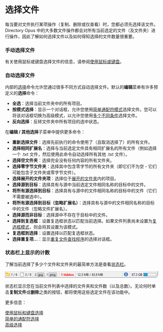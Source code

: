 # 选择文件

每当要对文件执行某项操作（复制、删除或仅查看）时，您都必须先选择该文件。Directory Opus 中的大多数文件操作都会对所有当前选定的文件（及文件夹）进行操作，因此了解如何选择文件以及如何得知选择的文件数量很重要。

### 手动选择文件

有关使用鼠标或键盘选择文件的信息，请参阅[使用鼠标或键盘](/Manual/basic_concepts/selecting_files/selecting_with_the_mouse_and_keyboard/README.zh.md)。

### 自动选择文件

内部的[选择](/Manual/reference/command_reference/internal_commands/select.zh.md)命令允许您通过很多不同方式自动选择文件。默认的**编辑**菜单有许多预定义的**选择**命令：

- **全选**：选择当前文件夹中的所有项目。
- **按模式选择**：显示一个对话框，允许您使用[简单通配符模式](/Manual/basic_concepts/selecting_files/simple_wildcard_selection.zh.md)选择文件。您可以将该对话框切换为高级模式，以允许您使用[多个不同条件](/Manual/basic_concepts/selecting_files/advanced_selection.zh.md)选择文件。
- **反向选择**：反转文件夹中所有项目的选中状态。

在**编辑 / 其他选择**子菜单中提供更多命令：

- **重新选择文件**：选择先前执行的命令使用了（且取消选择了）的所有文件。
- **选择相同扩展名**：选择与当前选定文件具有相同扩展名的所有文件（例如选择一个 .txt 文件，然后使用此命令自动选择所有其他 .txt 文件）。
- **选择空文件夹**：选择完全没有任何内容的所有文件夹。
- **选择零字节文件夹**：选择其中包含零字节的所有文件夹（即它们不为空 - 它们可能包含子文件夹或零字节文件）。
- **选择展开的文件夹项**：选择位于[展开的文件夹](/Manual/basic_concepts/expandable_folders.zh.md)内的项目。
- **选择源到目标**：选择具有与源中当前选定文件相同名称的目标中的文件。
- **将所有源选择到目标**：选择具有与源中的文件相同名称的目标中的文件（它们不需要被选中）。
- **将所有源选择到目标（忽略扩展名）**：选择具有与源中的文件相同名称的目标中的文件（忽略文件扩展名）。
- **选择源而非目标**：选择源中不存在于目标中的文件。
- **选择到复选框**：设置复选框状态以匹配当前选择。如果文件列表尚未设置为[复选框模式](/Manual/basic_concepts/selecting_files/selecting_with_the_mouse_and_keyboard/checkbox_mode.zh.md)，则会将其设置为该模式。
- **复选框到选择**：设置选择以匹配复选框状态。
- **选择重复项...**：显示[重复文件查找程序](/Manual/additional_functionality/duplicate_file_finder.zh.md)的选择对话框。

### 状态栏上显示的计数

了解当前选择了多少个文件和文件夹的最简单方法是查看[状态栏](the_lister/status_bar.zh.md)。

![](/Manual/images/media/13/status_bar_1.png)

状态栏显示您在当前文件列表中选择的文件夹和文件数（以及总数）。无论何时单击**复制文件**或**删除**之类的按钮，都将使用这些选定文件在该功能中。

更多信息：

[使用鼠标和键盘选择](/Manual/basic_concepts/selecting_files/selecting_with_the_mouse_and_keyboard/README.zh.md)  
[简单的通配符选择](/Manual/basic_concepts/selecting_files/simple_wildcard_selection.zh.md)  
[高级选择](/Manual/basic_concepts/selecting_files/advanced_selection.zh.md)